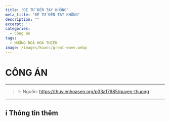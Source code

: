 ```yaml
---
title: "ĐỆ TỬ ĐẾN TAY KHÔNG"
meta_title: "ĐỆ TỬ ĐẾN TAY KHÔNG"
description: ""
excerpt: ''
categories:
  - Công án
tags:
  - NHỮNG ĐOÁ HOA THIỀN
image: /images/koans/great-wave.webp
---
```


# CÔNG ÁN

<hr class="blog-rule" />

> ✨ Nguồn: https://thuvienhoasen.org/p33a17685/quyen-thuong

<hr class="blog-rule" />

## ℹ️ Thông tin thêm

[^1]: ⭐️
